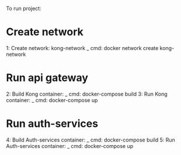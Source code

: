 To run project:
# Create network
1: Create network: kong-network
_ cmd: docker network create kong-network

# Run api gateway
2: Build Kong container:
_ cmd: docker-compose build
3: Run Kong container:
_ cmd: docker-compose up

# Run auth-services
4: Build Auth-services container:
_ cmd: docker-compose build
5: Run Auth-services container:
_ cmd: docker-compose up
